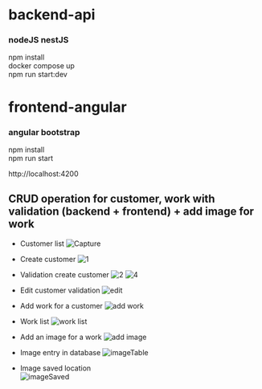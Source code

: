 # backend-api </br>
### nodeJS nestJS </br>
npm install </br>
docker compose up </br>
npm run start:dev </br>

# frontend-angular </br>
### angular bootstrap
npm install </br>
npm run start </br>
 
http://localhost:4200 </br>

## CRUD operation for customer, work with validation (backend + frontend) + add image for work </br>

- Customer list
![Capture](https://user-images.githubusercontent.com/115366930/230737277-2685bd42-5856-459f-a51e-f18a5252a551.PNG)

- Create customer 
 ![1](https://user-images.githubusercontent.com/115366930/230737313-5a68d155-c6d9-4b83-b9c7-496781c14a49.PNG)

- Validation create customer 
 ![2](https://user-images.githubusercontent.com/115366930/230737344-8a27fd79-1e32-4b56-9d1f-3a8dd13d3663.PNG)
 ![4](https://user-images.githubusercontent.com/115366930/230737397-68497559-3a03-4229-a140-402196addcb1.PNG)

- Edit customer validation
![edit](https://user-images.githubusercontent.com/115366930/230737428-f4ac002c-8a6b-49ff-ba9f-9938d50559e5.PNG)

- Add work for a customer
![add work](https://user-images.githubusercontent.com/115366930/230737469-50825b6a-5337-4837-9f43-0a159ebae83d.PNG)

- Work list
![work list](https://user-images.githubusercontent.com/115366930/230737565-bccd356a-abbc-456d-8cfd-8d18463c2317.PNG)

- Add an image for a work
![add image](https://user-images.githubusercontent.com/115366930/230738251-082b49a6-cdba-469e-9a4c-8f3c4e7d9d42.PNG)

- Image entry in database 
![imageTable](https://user-images.githubusercontent.com/115366930/230738317-5368c465-8261-429f-bfc4-e5db8181feca.PNG)

- Image saved location </br>
![imageSaved](https://user-images.githubusercontent.com/115366930/230738282-07b89c1c-b4ae-4b4e-b10a-5120d10629f5.PNG)
